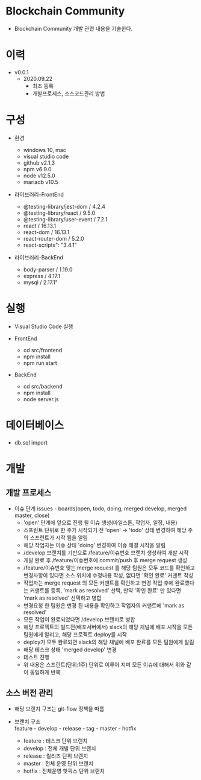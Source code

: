 # Blockchain Community

- Blockchain Community 개발 관련 내용을 기술한다.

# 이력

- v0.0.1
  - 2020.09.22
    - 최초 등록
    - 개발프로세스, 소스코드관리 방법

# 구성

  <!-- blank line -->

- 환경
  - windows 10, mac
  - visual studio code
  - github v2.1.3
  - npm v6.9.0
  - node v12.5.0
  - mariadb v10.5

  <!-- blank line -->

- 라이브러리-FrontEnd

  - @testing-library/jest-dom / 4.2.4
  - @testing-library/react / 9.5.0
  - @testing-library/user-event / 7.2.1
  - react / 16.13.1
  - react-dom / 16.13.1
  - react-router-dom / 5.2.0
  - react-scripts": "3.4.1"

- 라이브러리-BackEnd
  - body-parser / 1.19.0
  - express / 4.17.1
  - mysql / 2.17.1"

# 실행

- Visual Studio Code 실행
- FrontEnd

  - cd src/frontend
  - npm install
  - npm run start

- BackEnd
  - cd src/backend
  - npm install
  - node server.js

# 데이터베이스

- db.sql import

# 개발

## 개발 프로세스

- 이슈 단계
  issues - boards(open, todo, doing, merged develop, merged master, close)
  - 'open' 단계에 앞으로 진행 될 이슈 생성(마일스톤, 작업자, 일정, 내용)
  - 스프린트 단위로 한 주가 시작되기 전 'open' -> 'todo' 상태 변경하여 해당 주의 스프린트가 시작 됨을 알림
  - 해당 작업자는 이슈 상태 'doing' 변경하여 이슈 해결 시작을 알림
  - /develop 브랜치를 기반으로 /feature/이슈번호 브랜치 생성하여 개발 시작
  - 개발 완료 후 /feature/이슈번호에 commit/push 후 merge request 생성
  - /feature/이슈번호 맞는 merge request 를 해당 팀원은 모두 코드를 확인하고 변경사항이 있다면 소스 위치에 수정내용 작성, 없다면 '확인 완료' 커맨트 작성
  - 작업자는 merge request 의 모든 커맨트를 확인하고 변경 작업 후에 완료했다는 커맨트를 등록, 'mark as resolved' 선택,
    만약 '확인 완료' 만 있다면 'mark as resolved' 선택하고 병합
  - 변경요청 한 팀원은 변경 된 내용을 확인하고 작업자의 커맨트에 'mark as resolved'
  - 모든 작업이 완료되었다면 /develop 브랜치로 병합
  - 해당 프로젝트의 빌드전(배포서버에서) slack의 해당 채널에 배포 시작을 모든 팀원에게 알리고, 해당 프로젝트 deploy를 시작
  - deploy가 모두 완료되면 slack의 해당 채널에 배포 완료를 모든 팀원에게 알림
  - 해당 테스크 상태 'merged develop' 변경
  - 테스트 진행
  - 위 내용은 스프린트(단위:1주) 단위로 이루어 지며 모든 이슈에 대해서 위와 같이 동일하게 반복

## 소스 버전 관리

- 해당 브랜치 구조는 git-flow 정책을 따름

- 브랜치 구조  
  feature - develop - release - tag - master - hotfix
  - feature : 테스크 단위 브랜치
  - develop : 전체 개발 단위 브랜치
  - release : 릴리즈 단위 브랜치
  - master : 전체 운영 단위 브랜치
  - hotfix : 전체운영 핫픽스 단위 브랜치
